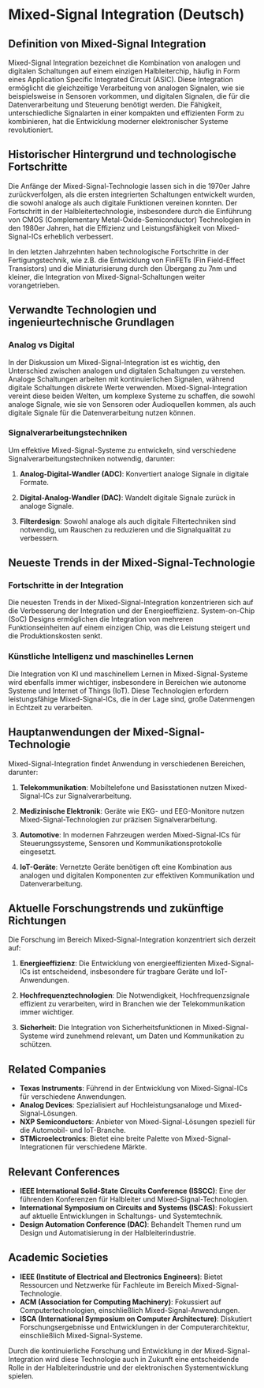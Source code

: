 # Mixed-Signal Integration (Deutsch)

## Definition von Mixed-Signal Integration

Mixed-Signal Integration bezeichnet die Kombination von analogen und digitalen Schaltungen auf einem einzigen Halbleiterchip, häufig in Form eines Application Specific Integrated Circuit (ASIC). Diese Integration ermöglicht die gleichzeitige Verarbeitung von analogen Signalen, wie sie beispielsweise in Sensoren vorkommen, und digitalen Signalen, die für die Datenverarbeitung und Steuerung benötigt werden. Die Fähigkeit, unterschiedliche Signalarten in einer kompakten und effizienten Form zu kombinieren, hat die Entwicklung moderner elektronischer Systeme revolutioniert.

## Historischer Hintergrund und technologische Fortschritte

Die Anfänge der Mixed-Signal-Technologie lassen sich in die 1970er Jahre zurückverfolgen, als die ersten integrierten Schaltungen entwickelt wurden, die sowohl analoge als auch digitale Funktionen vereinen konnten. Der Fortschritt in der Halbleitertechnologie, insbesondere durch die Einführung von CMOS (Complementary Metal-Oxide-Semiconductor) Technologien in den 1980er Jahren, hat die Effizienz und Leistungsfähigkeit von Mixed-Signal-ICs erheblich verbessert. 

In den letzten Jahrzehnten haben technologische Fortschritte in der Fertigungstechnik, wie z.B. die Entwicklung von FinFETs (Fin Field-Effect Transistors) und die Miniaturisierung durch den Übergang zu 7nm und kleiner, die Integration von Mixed-Signal-Schaltungen weiter vorangetrieben.

## Verwandte Technologien und ingenieurtechnische Grundlagen

### Analog vs Digital

In der Diskussion um Mixed-Signal-Integration ist es wichtig, den Unterschied zwischen analogen und digitalen Schaltungen zu verstehen. Analoge Schaltungen arbeiten mit kontinuierlichen Signalen, während digitale Schaltungen diskrete Werte verwenden. Mixed-Signal-Integration vereint diese beiden Welten, um komplexe Systeme zu schaffen, die sowohl analoge Signale, wie sie von Sensoren oder Audioquellen kommen, als auch digitale Signale für die Datenverarbeitung nutzen können.

### Signalverarbeitungstechniken

Um effektive Mixed-Signal-Systeme zu entwickeln, sind verschiedene Signalverarbeitungstechniken notwendig, darunter:

1. **Analog-Digital-Wandler (ADC)**: Konvertiert analoge Signale in digitale Formate.
   
2. **Digital-Analog-Wandler (DAC)**: Wandelt digitale Signale zurück in analoge Signale.

3. **Filterdesign**: Sowohl analoge als auch digitale Filtertechniken sind notwendig, um Rauschen zu reduzieren und die Signalqualität zu verbessern.

## Neueste Trends in der Mixed-Signal-Technologie

### Fortschritte in der Integration

Die neuesten Trends in der Mixed-Signal-Integration konzentrieren sich auf die Verbesserung der Integration und der Energieeffizienz. System-on-Chip (SoC) Designs ermöglichen die Integration von mehreren Funktionseinheiten auf einem einzigen Chip, was die Leistung steigert und die Produktionskosten senkt.

### Künstliche Intelligenz und maschinelles Lernen

Die Integration von KI und maschinellem Lernen in Mixed-Signal-Systeme wird ebenfalls immer wichtiger, insbesondere in Bereichen wie autonome Systeme und Internet of Things (IoT). Diese Technologien erfordern leistungsfähige Mixed-Signal-ICs, die in der Lage sind, große Datenmengen in Echtzeit zu verarbeiten.

## Hauptanwendungen der Mixed-Signal-Technologie

Mixed-Signal-Integration findet Anwendung in verschiedenen Bereichen, darunter:

1. **Telekommunikation**: Mobiltelefone und Basisstationen nutzen Mixed-Signal-ICs zur Signalverarbeitung.
   
2. **Medizinische Elektronik**: Geräte wie EKG- und EEG-Monitore nutzen Mixed-Signal-Technologien zur präzisen Signalverarbeitung.

3. **Automotive**: In modernen Fahrzeugen werden Mixed-Signal-ICs für Steuerungssysteme, Sensoren und Kommunikationsprotokolle eingesetzt.

4. **IoT-Geräte**: Vernetzte Geräte benötigen oft eine Kombination aus analogen und digitalen Komponenten zur effektiven Kommunikation und Datenverarbeitung.

## Aktuelle Forschungstrends und zukünftige Richtungen

Die Forschung im Bereich Mixed-Signal-Integration konzentriert sich derzeit auf:

1. **Energieeffizienz**: Die Entwicklung von energieeffizienten Mixed-Signal-ICs ist entscheidend, insbesondere für tragbare Geräte und IoT-Anwendungen.

2. **Hochfrequenztechnologien**: Die Notwendigkeit, Hochfrequenzsignale effizient zu verarbeiten, wird in Branchen wie der Telekommunikation immer wichtiger.

3. **Sicherheit**: Die Integration von Sicherheitsfunktionen in Mixed-Signal-Systeme wird zunehmend relevant, um Daten und Kommunikation zu schützen.

## Related Companies

- **Texas Instruments**: Führend in der Entwicklung von Mixed-Signal-ICs für verschiedene Anwendungen.
- **Analog Devices**: Spezialisiert auf Hochleistungsanaloge und Mixed-Signal-Lösungen.
- **NXP Semiconductors**: Anbieter von Mixed-Signal-Lösungen speziell für die Automobil- und IoT-Branche.
- **STMicroelectronics**: Bietet eine breite Palette von Mixed-Signal-Integrationen für verschiedene Märkte.

## Relevant Conferences

- **IEEE International Solid-State Circuits Conference (ISSCC)**: Eine der führenden Konferenzen für Halbleiter und Mixed-Signal-Technologien.
- **International Symposium on Circuits and Systems (ISCAS)**: Fokussiert auf aktuelle Entwicklungen in Schaltungs- und Systemtechnik.
- **Design Automation Conference (DAC)**: Behandelt Themen rund um Design und Automatisierung in der Halbleiterindustrie.

## Academic Societies

- **IEEE (Institute of Electrical and Electronics Engineers)**: Bietet Ressourcen und Netzwerke für Fachleute im Bereich Mixed-Signal-Technologie.
- **ACM (Association for Computing Machinery)**: Fokussiert auf Computertechnologien, einschließlich Mixed-Signal-Anwendungen.
- **ISCA (International Symposium on Computer Architecture)**: Diskutiert Forschungsergebnisse und Entwicklungen in der Computerarchitektur, einschließlich Mixed-Signal-Systeme. 

Durch die kontinuierliche Forschung und Entwicklung in der Mixed-Signal-Integration wird diese Technologie auch in Zukunft eine entscheidende Rolle in der Halbleiterindustrie und der elektronischen Systementwicklung spielen.